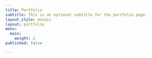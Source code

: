```yaml
---
title: Portfolio
subtitle: This is an optional subtitle for the portfolio page.
layout_style: mosaic
layout: portfolio
menu:
  main:
    weight: 2
published: false

---
```


